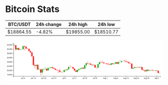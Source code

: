# Bitcoin Stats

BTC/USDT|24h change|24h high|24h low|
|---|---|---|---|
|$18864.55|-4.82%|$19855.00|$18510.77|

<img src="./chart.svg">
